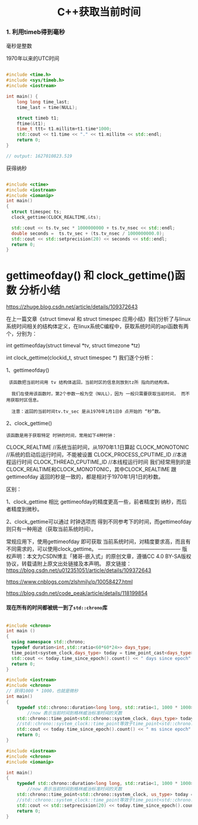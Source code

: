 <h1 align="center">C++获取当前时间</h1>


### 1. 利用timeb得到毫秒

毫秒是整数

1970年以来的UTC时间

```c++

#include <time.h>
#include <sys/timeb.h>
#include <iostream>

int main() {
    long long time_last;
    time_last = time(NULL);

    struct timeb t1;
    ftime(&t1);
    time_t ttt= t1.millitm+t1.time*1000;
    std::cout << t1.time << "." << t1.millitm << std::endl;
    return 0;
}

// output: 1627010823.519

```





获得纳秒

```c++

#include <ctime>
#include <iostream>
#include <iomanip>
int main()
{
  struct timespec ts;
  clock_gettime(CLOCK_REALTIME,&ts);

  std::cout << ts.tv_sec * 1000000000 + ts.tv_nsec << std::endl;
  double seconds =  ts.tv_sec + (ts.tv_nsec / 1000000000.0);
  std::cout << std::setprecision(20) << seconds << std::endl;
  return 0;
}

```









# gettimeofday() 和 clock_gettime()函数 分析小结

https://zhuge.blog.csdn.net/article/details/109372643

  在上一篇文章《struct timeval 和 struct timespec 应用小结》我们分析了与linux系统时间相关的结构体定义，在linux系统C编程中，获取系统时间的api函数有两个，分别为：

int gettimeofday(struct timeval *tv, struct timezone *tz)

int clock_gettime(clockid_t, struct timespec *)
我们逐个分析：

1、gettimeofday()

     该函数把当前时间用 tv 结构体返回，当前时区的信息则放到tz所 指向的结构体。
    
      我们在使用该函数时，第2个参数一般为空（NULL），因为 一般只需要获取当前时间， 而不用获取时区信息。
    
      注意：返回的当前时间tv.tv_sec 是从1970年1月1日0 点开始的 “秒”数。

2、clock_gettime()

    该函数是用于获取特定 时钟的时间，常用如下4种时钟：

CLOCK_REALTIME                  //系统当前时间，从1970年1.1日算起
CLOCK_MONOTONIC                 //系统的启动后运行时间，不能被设置
CLOCK_PROCESS_CPUTIME_ID        //本进程运行时间
CLOCK_THREAD_CPUTIME_ID         //本线程运行时间
  我们经常用到的是CLOCK_REALTIME和CLOCK_MONOTONIC，其中CLOCK_REALTIME 跟 gettimeofday 返回的秒是一致的，都是相对于1970年1月1日的秒数。

区别：

1、clock_gettime 相比 gettimeofday的精度更高一些，前者精度到 纳秒，而后者精度到微秒。

2、clock_gettime可以通过 时钟选项而 得到不同参考下的时间，而gettimeofday则只有一种用途（获取当前系统时间）。

常规应用下，使用gettimeofday 即可获取 当前系统时间，对精度要求高，而且有不同需求的，可以使用clock_gettime。
————————————————
版权声明：本文为CSDN博主「猪哥-嵌入式」的原创文章，遵循CC 4.0 BY-SA版权协议，转载请附上原文出处链接及本声明。
原文链接：https://blog.csdn.net/u012351051/article/details/109372643







https://www.cnblogs.com/zlshmily/p/10058427.html

https://blog.csdn.net/code_peak/article/details/118199854

#### 现在所有的时间都被统一到了`std::chrono`库



```c++

#include <chrono>
int main ()
{
  using namespace std::chrono;
  typedef duration<int,std::ratio<60*60*24>> days_type;
  time_point<system_clock,days_type> today = time_point_cast<days_type>(system_clock::now());
  std::cout << today.time_since_epoch().count() << " days since epoch" << std::endl;
  return 0;
}
```





```c++
#include <iostream>
#include <chrono>
// 获得1000 * 1000，也就是微秒
int main()
{
    typedef std::chrono::duration<long long, std::ratio<1, 1000 * 1000>> days_type;
        //now 表示当前时间到格林威治标准时间的天数
    std::chrono::time_point<std::chrono::system_clock, days_type> today = std::chrono::time_point_cast<days_type>(std::chrono::system_clock::now());
    //std::chrono::system_clock::time_point等效于time_point<std::chrono::system_clock>
    std::cout << today.time_since_epoch().count() << " ms since epoch" << std::endl;
    return 0;
}

```





```c++
#include <iostream>
#include <chrono>
#include <iomanip>

int main()
{
    typedef std::chrono::duration<long long, std::ratio<1, 1000 * 1000>> us_type;
        //now 表示当前时间到格林威治标准时间的天数
    std::chrono::time_point<std::chrono::system_clock, us_type> today = std::chrono::time_point_cast<us_type>(std::chrono::system_clock::now());
    //std::chrono::system_clock::time_point等效于time_point<std::chrono::system_clock>
    std::cout << std::setprecision(20) << today.time_since_epoch().count() / (1000.0 * 1000) << " us since epoch" << std::endl;
    return 0;
}

```

